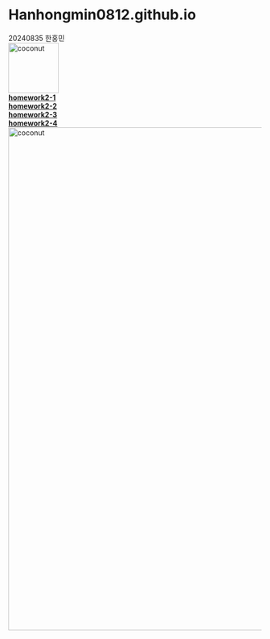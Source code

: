 # Hanhongmin0812.github.io
20240835 한홍민 <br>
<img src="https://search.pstatic.net/sunny/?src=https%3A%2F%2Fis1-ssl.mzstatic.com%2Fimage%2Fthumb%2FMusic111%2Fv4%2F7e%2F0a%2F25%2F7e0a25da-9214-aab0-0b24-ed41da1be22a%2Fcover.jpg%2F1200x1200bf-60.jpg&type=a340
" alt="coconut" width="100" height="100"> <br>
[**homework2-1**](https://Hanhongmin0812.github.io/homework2-1.html) <br>
[**homework2-2**](https://Hanhongmin0812.github.io/homework2-2.html) <br>
[**homework2-3**](https://Hanhongmin0812.github.io/homework2-3.html) <br>
[**homework2-4**](https://Hanhongmin0812.github.io/homework2-4.html) <br>
<img src="https://booth.pximg.net/146e3eb5-a5b1-4b0a-af01-366150205446/i/4519725/68f33702-2440-4df4-864a-c47ca04661d1_base_resized.jpg" alt="coconut" width="1000" height="1000">
